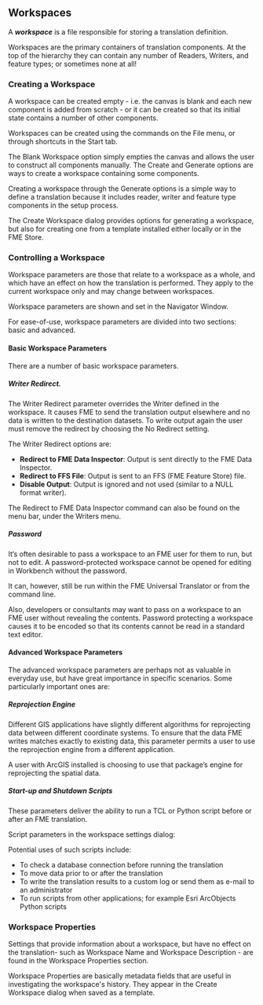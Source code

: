## Workspaces ##
A ***workspace*** is a file responsible for storing a translation definition.

Workspaces are the primary containers of translation components. At the top of the hierarchy they can contain any number of Readers, Writers, and feature types; or sometimes none at all!


### Creating a Workspace
A workspace can be created empty - i.e. the canvas is blank and each new component is added from scratch - or it can be created so that its initial state contains a number of other components.

Workspaces can be created using the commands on the File menu, or through shortcuts in the Start tab.

The Blank Workspace option simply empties the canvas and allows the user to construct all components manually. The Create and Generate options are ways to create a workspace containing some components.

Creating a workspace through the Generate options is a simple way to define a translation because it includes reader, writer and feature type components in the setup process.

The Create Workspace dialog provides options for generating a workspace, but also for creating one from a template installed either locally or in the FME Store.

### Controlling a Workspace

Workspace parameters are those that relate to a workspace as a whole, and which have an effect on how the translation is performed. They apply to the current workspace only and may change between workspaces.

Workspace parameters are shown and set in the Navigator Window.

For ease-of-use, workspace parameters are divided into two sections: basic and advanced.

#### Basic Workspace Parameters

There are a number of basic workspace parameters. 

##### Writer Redirect.

The Writer Redirect parameter overrides the Writer defined in the workspace. It causes FME to send the translation output elsewhere and no data is written to the destination datasets. To write output again the user must remove the redirect by choosing the No Redirect setting.

The Writer Redirect options are:

- **Redirect to FME Data Inspector**: Output is sent directly to the FME Data Inspector.
- **Redirect to FFS File**: Output is sent to an FFS (FME Feature Store) file.
- **Disable Output**: Output is ignored and not used (similar to a NULL format writer).

The Redirect to FME Data Inspector command can also be found on the menu bar, under the Writers menu.

##### Password
It‘s often desirable to pass a workspace to an FME user for them to run, but not to edit. A password-protected workspace cannot be opened for editing in Workbench without the password.

It can, however, still be run within the FME Universal Translator or from the command line.

Also, developers or consultants may want to pass on a workspace to an FME user without revealing the contents. Password protecting a workspace causes it to be encoded so that its contents cannot be read in a standard text editor.


#### Advanced Workspace Parameters
The advanced workspace parameters are perhaps not as valuable in everyday use, but have great importance in specific scenarios. Some particularly important ones are:

##### Reprojection Engine
Different GIS applications have slightly different algorithms for reprojecting data between different coordinate systems. To ensure that the data FME writes matches exactly to existing data, this parameter permits a user to use the reprojection engine from a different application.

A user with ArcGIS installed is choosing to use that package’s engine for reprojecting the spatial data.

##### Start-up and Shutdown Scripts
These parameters deliver the ability to run a TCL or Python script before or after an FME translation.

Script parameters in the workspace settings dialog:

Potential uses of such scripts include:

- To check a database connection before running the translation
- To move data prior to or after the translation
- To write the translation results to a custom log or send them as e-mail to an administrator
- To run scripts from other applications; for example Esri ArcObjects Python scripts

### Workspace Properties

Settings that provide information about a workspace, but have no effect on the translation- such as Workspace Name and Workspace Description - are found in the Workspace Properties section.

Workspace Properties are basically metadata fields that are useful in investigating the workspace's history. They appear in the Create Workspace dialog when saved as a template.
